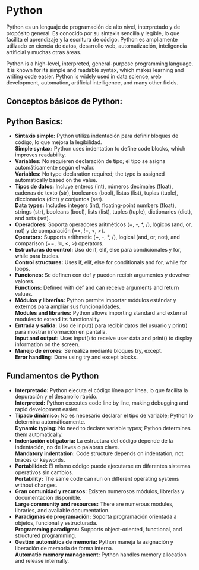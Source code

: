 # Python

Python es un lenguaje de programación de alto nivel, interpretado y de propósito general. Es conocido por su sintaxis sencilla y legible, lo que facilita el aprendizaje y la escritura de código. Python es ampliamente utilizado en ciencia de datos, desarrollo web, automatización, inteligencia artificial y muchas otras áreas.

Python is a high-level, interpreted, general-purpose programming language. It is known for its simple and readable syntax, which makes learning and writing code easier. Python is widely used in data science, web development, automation, artificial intelligence, and many other fields.

## Conceptos básicos de Python:
## Python Basics:

- **Sintaxis simple:** Python utiliza indentación para definir bloques de código, lo que mejora la legibilidad.  
  **Simple syntax:** Python uses indentation to define code blocks, which improves readability.
- **Variables:** No requieren declaración de tipo; el tipo se asigna automáticamente según el valor.  
  **Variables:** No type declaration required; the type is assigned automatically based on the value.
- **Tipos de datos:** Incluye enteros (int), números decimales (float), cadenas de texto (str), booleanos (bool), listas (list), tuplas (tuple), diccionarios (dict) y conjuntos (set).  
  **Data types:** Includes integers (int), floating-point numbers (float), strings (str), booleans (bool), lists (list), tuples (tuple), dictionaries (dict), and sets (set).
- **Operadores:** Soporta operadores aritméticos (+, -, *, /), lógicos (and, or, not) y de comparación (==, !=, <, >).  
  **Operators:** Supports arithmetic (+, -, *, /), logical (and, or, not), and comparison (==, !=, <, >) operators.
- **Estructuras de control:** Uso de if, elif, else para condicionales y for, while para bucles.  
  **Control structures:** Uses if, elif, else for conditionals and for, while for loops.
- **Funciones:** Se definen con def y pueden recibir argumentos y devolver valores.  
  **Functions:** Defined with def and can receive arguments and return values.
- **Módulos y librerías:** Python permite importar módulos estándar y externos para ampliar sus funcionalidades.  
  **Modules and libraries:** Python allows importing standard and external modules to extend its functionality.
- **Entrada y salida:** Uso de input() para recibir datos del usuario y print() para mostrar información en pantalla.  
  **Input and output:** Uses input() to receive user data and print() to display information on the screen.
- **Manejo de errores:** Se realiza mediante bloques try, except.  
  **Error handling:** Done using try and except blocks.

## Fundamentos de Python

- **Interpretado:** Python ejecuta el código línea por línea, lo que facilita la depuración y el desarrollo rápido.  
  **Interpreted:** Python executes code line by line, making debugging and rapid development easier.
- **Tipado dinámico:** No es necesario declarar el tipo de variable; Python lo determina automáticamente.  
  **Dynamic typing:** No need to declare variable types; Python determines them automatically.
- **Indentación obligatoria:** La estructura del código depende de la indentación, no de llaves o palabras clave.  
  **Mandatory indentation:** Code structure depends on indentation, not braces or keywords.
- **Portabilidad:** El mismo código puede ejecutarse en diferentes sistemas operativos sin cambios.  
  **Portability:** The same code can run on different operating systems without changes.
- **Gran comunidad y recursos:** Existen numerosos módulos, librerías y documentación disponible.  
  **Large community and resources:** There are numerous modules, libraries, and available documentation.
- **Paradigmas de programación:** Soporta programación orientada a objetos, funcional y estructurada.  
  **Programming paradigms:** Supports object-oriented, functional, and structured programming.
- **Gestión automática de memoria:** Python maneja la asignación y liberación de memoria de forma interna.  
  **Automatic memory management:** Python handles memory allocation and release internally.